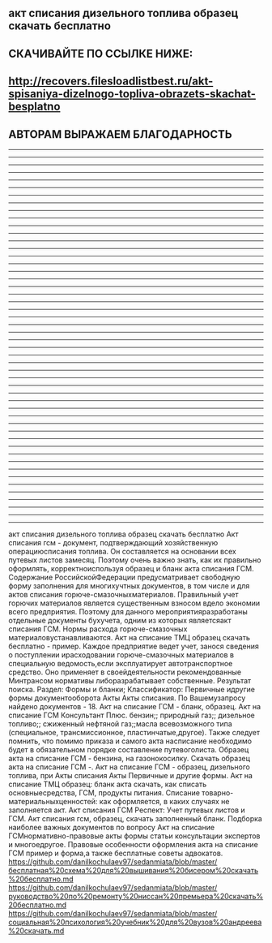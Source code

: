 акт списания дизельного топлива образец скачать бесплатно
--------------------------------------------------
СКАЧИВАЙТЕ ПО ССЫЛКЕ НИЖЕ:
--------------------------------------------------
http://recovers.filesloadlistbest.ru/akt-spisaniya-dizelnogo-topliva-obrazets-skachat-besplatno
--------------------------------------------------
АВТОРАМ ВЫРАЖАЕМ БЛАГОДАРНОСТЬ
--------------------------------------------------
--------------------------------------------------
--------------------------------------------------
--------------------------------------------------
--------------------------------------------------
--------------------------------------------------
--------------------------------------------------
--------------------------------------------------
--------------------------------------------------
--------------------------------------------------
--------------------------------------------------
--------------------------------------------------
--------------------------------------------------
--------------------------------------------------
--------------------------------------------------
--------------------------------------------------
--------------------------------------------------
--------------------------------------------------
--------------------------------------------------
--------------------------------------------------
--------------------------------------------------
--------------------------------------------------
--------------------------------------------------
--------------------------------------------------
--------------------------------------------------
--------------------------------------------------
--------------------------------------------------
--------------------------------------------------
--------------------------------------------------
--------------------------------------------------
--------------------------------------------------
--------------------------------------------------
--------------------------------------------------
--------------------------------------------------
--------------------------------------------------
--------------------------------------------------
--------------------------------------------------
--------------------------------------------------
--------------------------------------------------
--------------------------------------------------
--------------------------------------------------
--------------------------------------------------
--------------------------------------------------
--------------------------------------------------
--------------------------------------------------
--------------------------------------------------
--------------------------------------------------
--------------------------------------------------
--------------------------------------------------
--------------------------------------------------
--------------------------------------------------
акт списания дизельного топлива образец скачать бесплатно Акт списания гсм - документ, подтверждающий хозяйственную операциюсписания топлива. Он составляется на основании всех путевых листов замесяц. Поэтому очень важно знать, как их правильно оформлять, корректноиспользуя образец и бланк акта списания ГСМ. Содержание  РоссийскойФедерации предусматривает свободную форму заполнения для многихучтных документов, в том числе и для актов списания горюче-смазочныхматериалов. Правильный учет горючих материалов является существенным взносом вдело экономии всего предприятия. Поэтому для данного мероприятияразработаны отдельные документы бухучета, одним из которых являетсяакт списания ГСМ. Нормы расхода горюче-смазочных материаловустанавливаются. Акт на списание ТМЦ образец скачать бесплатно - пример. Каждое предприятие ведет учет, занося сведения о поступлении ирасходовании горюче-смазочных материалов в специальную ведомость,если эксплуатирует автотранспортное средство. Оно применяет в своейдеятельности рекомендованные Минтрансом нормативы либоразрабатывает собственные. Результат поиска. Раздел: Формы и бланки; Классификатор: Первичные идругие формы документооборота  Акты  Акты списания. По Вашeмузапросу найдено документов - 18. Акт на списание ГСМ - бланк, образец. Акт на списание ГСМ  Консультант Плюс. бензин;; природный газ;; дизельное топливо;; сжиженный нефтяной газ;;масла всевозможного типа (специальное, трансмиссионное, пластинчатые,другое). Также следует помнить, что помимо приказа и самого акта насписание необходимо будет в обязательном порядке составление путевоголиста. Образец акта на списание ГСМ - бензина, на газонокосилку. Скачать образец акта на списание ГСМ -. Акт на списание ГСМ - образец, дизельного топлива, при
Акты списания  Акты  Первичные и другие формы. Акт на списание ТМЦ образец: бланк акта скачать, как списать основныесредства, ГСМ, продукты питания. Списание товарно-материальныхценностей: как оформляется, в каких случаях не заполняется акт. Акт списания ГСМ  Респект: Учет путевых листов и ГСМ. Акт списания гсм, образец, скачать заполненный бланк. Подборка наиболее важных документов по вопросу Акт на списание ГСМнормативно-правовые акты формы статьи консультации экспертов и многоедругое. Правовые особенности оформления акта на списание ГСМ пример и форма,а также бесплатные советы адвокатов.
https://github.com/danilkochulaev97/sedanmiata/blob/master/бесплатная%20схема%20для%20вышивания%20бисером%20скачать%20бесплатно.md
https://github.com/danilkochulaev97/sedanmiata/blob/master/руководство%20по%20ремонту%20ниссан%20премьера%20скачать%20бесплатно.md
https://github.com/danilkochulaev97/sedanmiata/blob/master/социальная%20психология%20учебник%20для%20вузов%20андреева%20скачать.md